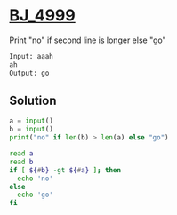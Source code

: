 # [BJ_4999](https://acmicpc.net/problem/4999)

Print "no" if second line is longer else "go"

```txt
Input: aaah
ah
Output: go
```

## Solution

```py
a = input()
b = input()
print("no" if len(b) > len(a) else "go")
```

```sh
read a
read b
if [ ${#b} -gt ${#a} ]; then
  echo 'no'
else
  echo 'go'
fi
```
